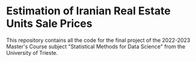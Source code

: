 # Estimation of Iranian Real Estate Units Sale Prices

This repository contains all the code for the final project of the 2022-2023
Master's Course subject "Statistical Methods for Data Science" from the
University of Trieste.